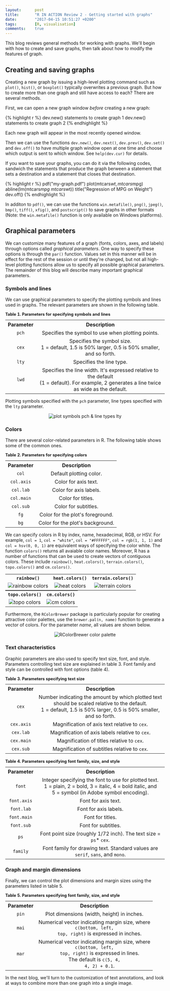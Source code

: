 ```yaml
---
layout:      post
title:       "R IN ACTION Review 2 - Getting started with graphs"
date:        "2017-04-15 10:51:27 +0200"
tags:        [R, visualisation]
comments:    true
---
```


This blog reviews general methods for working with graphs. We'll begin with how
to create and save graphs, then talk about how to modify the features of graph.

## Creating and saving graphs

Creating a new graph by issuing a high-level plotting command such as `plot()`,
`hist()`, or `boxplot()` typically overwrites a previous graph. But how to
create more than one graph and still have access to each? There are several
methods.

First, we can open a new graph window _before_ creating a new graph:

{% highlight r %}
dev.new()
  statements to create graph 1
dev.new()
  statements to create graph 2
{% endhighlight %}

Each new graph will appear in the most recently opened window.

Then we can use the functions `dev.new()`, `dev.next()`, `dev.prev()`,
`dev.set()` and `dev.off()` to have multiple graph window open at one time and
choose which output is sent to which window. See `help(dev.cur)` for details.

If you want to save your graphs, you can do it via the following codes, sandwich
the statements that produce the graph berween a statement that sets a
destination and a statement that closes that destination.

{% highlight r %}
pdf("my-graph.pdf")
  plot(mtcars$wt, mtcars$mpg)
  abline(lm(mtcars$mpg ~ mtcars$wt))
  title("Regression of MPG on Weight")
dev.off()
{% endhighlight %}

In additon to `pdf()`, we can use the functions `win.metafile()`, `png()`,
`jpeg()`, `bmp()`, `tiff()`, `xfig()`, and `postscript()` to save graphs in
other formats (Note: the `win.metafile()` function is only available on Windows
platforms).

## Graphical parameters

We can customize many features of a graph (fonts, colors, axes, and labels)
through options called _graphical parameters_. One way to specify these options
is through the `par()` function. Values set in this manner will be in effect for
the rest of the session or until they're changed, but not all high-level
plotting functions allow us to specify all possible graphical parameters. The
remainder of this blog will describe many important graphical parameters.

### Symbols and lines

We can use graphical parameters to specify the plotting symbols and lines used
in graphs. The relevant parameters are shown in the following table.

<table style="margin:auto; text-align:center">
  <caption style = "text-align: left; font-size: 80%">
      <b>Table 1. Parameters for specifying symbols and lines</b>
  </caption>
  <tr>
    <th>
      <b>Parameter</b>
    </th>
    <th>
      <b>Description</b>
    </th>
  </tr>
  <tr>
    <td>
      <code>pch</code>
    </td>
    <td>Specifies the symbol to use when plotting points.</td>
  </tr>
  <tr>
    <td>
      <code>cex</code>
    </td>
    <td>Specifies the symbol size. <br> 1 = default, 1.5 is 50% larger, 0.5 is
    50% smaller, and so forth.</td>
  </tr>
  <tr>
    <td>
      <code>lty</code>
    </td>
    <td>Specifies the line type.</td>
  </tr>
  <tr>
    <td>
      <code>lwd</code>
    </td>
    <td>Specifies the line width. It's expressed relative to the default <br>
    (1 = default). For example, 2 generates a line twice as wide as the default.
    </td>
  </tr>
</table>

Plotting symbols specified with the `pch` parameter, line types specified with
the `lty` parameter.

<p align="center">
  <img alt="plot symbols pch & line types lty"
  src="{{ site.baseurl }}/images/20170415-pch-lty.png"/>
</p>

### Colors

There are several color-related parameters in R. The following table shows some
of the common ones.

<table style="margin:auto; text-align:center">
  <caption style = "text-align: left; font-size: 80%">
      <b>Table 2. Parameters for specifying colors</b>
  </caption>
  <tr>
    <th>
      <b>Parameter</b>
    </th>
    <th>
      <b>Description</b>
    </th>
  </tr>
  <tr>
    <td>
      <code>col</code>
    </td>
    <td>Default plotting color.</td>
  </tr>
  <tr>
    <td>
      <code>col.axis</code>
    </td>
    <td>Color for axis text.</td>
  </tr>
  <tr>
    <td>
      <code>col.lab</code>
    </td>
    <td>Color for axis labels.</td>
  </tr>
  <tr>
    <td>
      <code>col.main</code>
    </td>
    <td>Color for titles.</td>
  </tr>
  <tr>
    <td>
      <code>col.sub</code>
    </td>
    <td>Color for subtitles.</td>
  </tr>
  <tr>
    <td>
      <code>fg</code>
    </td>
    <td>Color for the plot's foreground.</td>
  </tr>
  <tr>
    <td>
      <code>bg</code>
    </td>
    <td>Color for the plot's background.</td>
  </tr>
</table>

We can specify colors in R by index, name, hexadecimal, RGB, or HSV. For
example, `col = 1`, `col = "white"`, `col = "#FFFFFF"`, `col = rgb(1, 1, 1)` and
`col = hsv(0, 0, 1)` are equivalent ways of specifying the color white. The
function `colors()` returns all avaiable color names. Moreover, R has a number
of functions that can be used to create vectors of contiguous colors. These
include `rainbow()`, `heat.colors()`, `terrain.colors()`, `topo.colors()` and
`cm.colors()`.

<table style="margin:auto; text-align:center">
  <tr>
    <th>
      <code>rainbow()</code>
    </th>
    <th>
      <code>heat.colors()</code>
    </th>
    <th>
      <code>terrain.colors()</code>
    </th>
  </tr>
  <tr>
    <td>
      <img alt="rainbow colors" 
      src="{{ site.baseurl }}/images/20170415-rainbow.png"/>
    </td>
    <td>
      <img alt="heat colors" 
      src="{{ site.baseurl }}/images/20170415-heat.png"/>
    </td>
    <td>
      <img alt="terrain colors" 
      src="{{ site.baseurl }}/images/20170415-terrain.png"/>
    </td>
  </tr>
</table>

<table style="margin:auto; text-align:center">
  <tr>
    <th>
      <code>topo.colors()</code>
    </th>
    <th>
      <code>cm.colors()</code>
    </th>
  </tr>
  <tr>
    <td>
      <img alt="topo colors" 
      src="{{ site.baseurl }}/images/20170415-topo.png"/>
    </td>
    <td>
      <img alt="cm colors" 
      src="{{ site.baseurl }}/images/20170415-cm.png"/>
    </td>
  </tr>
</table>

Furthermore, the `RColorBrewer` package is particularly popular for creating
attractive color palettes, use the `brewer.pal(n, name)` function to generate a
vector of colors. For the parameter _name_, all values are shown below.

<p align="center">
  <img alt="RColorBrewer color palette"
  src="{{ site.baseurl }}/images/20170415-rcolorbrewer.png"/>
</p>

### Text characteristics

Graphic parameters are also used to specify text size, font, and style.
Parameters controlling text size are explained in table 3. Font family and style
can be controlled with font options (table 4).

<table style="margin:auto; text-align:center">
  <caption style = "text-align: left; font-size: 80%">
      <b>Table 3. Parameters specifying text size</b>
  </caption>
  <tr>
    <th>
      <b>Parameter</b>
    </th>
    <th>
      <b>Description</b>
    </th>
  </tr>
  <tr>
    <td>
      <code>cex</code>
    </td>
    <td>Number indicating the amount by which plotted text should be scaled
    relative to the default. <br> 1 = default, 1.5 is 50% larger, 0.5 is 50%
    smaller, and so forth.</td>
  </tr>
  <tr>
    <td>
      <code>cex.axis</code>
    </td>
    <td>Magnification of axis text relative to <code>cex</code>.</td>
  </tr>
  <tr>
    <td>
      <code>cex.lab</code>
    </td>
    <td>Magnification of axis labels relative to <code>cex</code>.</td>
  </tr>
  <tr>
    <td>
      <code>cex.main</code>
    </td>
    <td>Magnification of titles relative to <code>cex</code>.</td>
  </tr>
  <tr>
    <td>
      <code>cex.sub</code>
    </td>
    <td>Magnification of subtitles relative to <code>cex</code>.</td>
  </tr>
</table>

<br>

<table style="margin:auto; text-align:center">
  <caption style = "text-align: left; font-size: 80%">
      <b>Table 4. Parameters specifying font family, size, and style</b>
  </caption>
  <tr>
    <th>
      <b>Parameter</b>
    </th>
    <th>
      <b>Description</b>
    </th>
  </tr>
  <tr>
    <td>
      <code>font</code>
    </td>
    <td>Integer specifying the font to use for plotted text. <br> 1 = plain,
    2 = bold, 3 = italic, 4 = bold italic, and <br> 5 = symbol (in Adobe symbol
    encoding).</td>
  </tr>
  <tr>
    <td>
      <code>font.axis</code>
    </td>
    <td>Font for axis text.</td>
  </tr>
  <tr>
    <td>
      <code>font.lab</code>
    </td>
    <td>Font for axis labels.</td>
  </tr>
  <tr>
    <td>
      <code>font.main</code>
    </td>
    <td>Font for titles.</td>
  </tr>
  <tr>
    <td>
      <code>font.sub</code>
    </td>
    <td>Font for subtitles.</td>
  </tr>
  <tr>
    <td>
      <code>ps</code>
    </td>
    <td>Font point size (roughly 1/72 inch). The text size = <code>ps</code>*
    <code>cex</code>.</td>
  </tr>
  <tr>
    <td>
      <code>family</code>
    </td>
    <td>Font family for drawing text. Standard values are <br> <code>serif</code>,
    <code>sans</code>, and <code>mono</code>.</td>
  </tr>
</table>

### Graph and margin dimensions

Finally, we can control the plot dimensions and margin sizes using the
parameters listed in table 5.

<table style="margin:auto; text-align:center">
  <caption style = "text-align: left; font-size: 80%">
      <b>Table 5. Parameters specifying font family, size, and style</b>
  </caption>
  <tr>
    <th>
      <b>Parameter</b>
    </th>
    <th>
      <b>Description</b>
    </th>
  </tr>
  <tr>
    <td>
      <code>pin</code>
    </td>
    <td>Plot dimensions (width, height) in inches.</td>
  </tr>
  <tr>
    <td>
      <code>mai</code>
    </td>
    <td>Numerical vector indicating margin size, where <br> <code>c(bottom, left,
    top, right)</code> is expressed in inches.</td>
  </tr>
  <tr>
    <td>
      <code>mar</code>
    </td>
    <td>Numerical vector indicating margin size, where <br> <code>c(bottom, left,
    top, right)</code> is expressed in lines. <br>The default is <code>c(5, 4,
    4, 2) + 0.1</code>.</td>
  </tr>
</table>

In the next blog, we'll turn to the customization of text annotations, and look
at ways to combine more than one graph into a single image.
